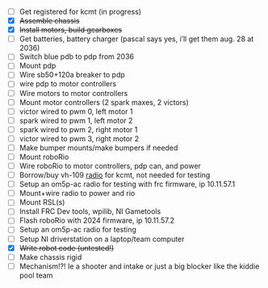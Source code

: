 - [ ] Get registered for kcmt (in progress)  
- [x] ~~Assemble chassis~~  
- [x] ~~Install motors, build gearboxes~~  
- [ ] Get batteries, battery charger (pascal says yes, i’ll get them aug. 28 at 2036\)  
- [ ] Switch blue pdb to pdp from 2036
- [ ] Mount pdp
- [ ] Wire sb50+120a breaker to pdp
- [ ] wire pdp to motor controllers
- [ ] Wire motors to motor controllers  
- [ ] Mount motor controllers (2 spark maxes, 2 victors)
- [ ] victor wired to pwm 0, left motor 1
- [ ] spark wired to pwm 1, left motor 2
- [ ] spark wired to pwm 2, right motor 1
- [ ] victor wired to pwm 3, right motor 2
- [ ] Make bumper mounts/make bumpers if needed  
- [ ] Mount roboRio  
- [ ] Wire roboRio to motor controllers, pdp can, and power  
- [ ] Borrow/buy vh-109 [radio](https://wcproducts.com/products/frc-radio) for kcmt, not needed for testing  
- [ ] Setup an om5p-ac radio for testing with frc firmware, ip 10.11.57.1  
- [ ] Mount+wire radio to power and rio  
- [ ] Mount RSL(s)  
- [ ] Install FRC Dev tools, wpilib, NI Gametools  
- [ ] Flash roboRio with 2024 firmware, ip 10.11.57.2  
- [ ] Setup an om5p-ac radio for testing  
- [ ] Setup NI driverstation on a laptop/team computer  
- [x] ~~Write robot code (untested\!)~~  
- [ ] Make chassis rigid  
- [ ] Mechanism\!?\! Ie a shooter and intake or just a big blocker like the kiddie pool team
